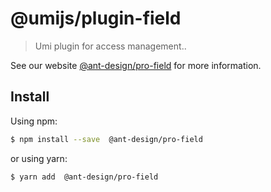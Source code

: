 # @umijs/plugin-field

> Umi plugin for access management..

See our website [@ant-design/pro-field](https://procomponent.ant.design/) for more information.

## Install

Using npm:

```bash
$ npm install --save  @ant-design/pro-field
```

or using yarn:

```bash
$ yarn add  @ant-design/pro-field
```
